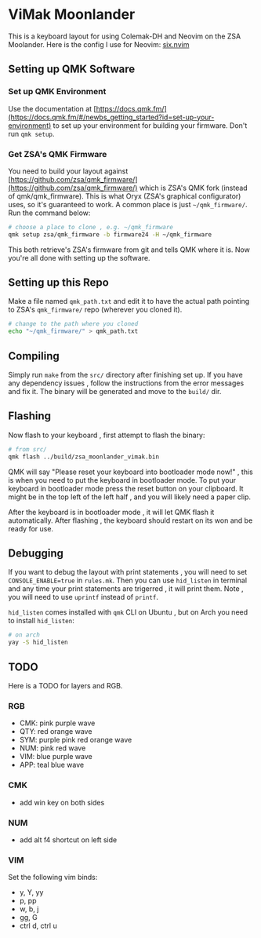 # ViMak Moonlander
This is a keyboard layout for using Colemak-DH and Neovim on the ZSA Moolander. Here is the config I use for Neovim: [six.nvim](https://github.com/mrdandelion6/six.nvim)

## Setting up QMK Software
### Set up QMK Environment
Use the documentation at [https://docs.qmk.fm/](https://docs.qmk.fm/#/newbs_getting_started?id=set-up-your-environment) to set up your environment for building your firmware. Don't run `qmk setup`.

### Get ZSA's QMK Firmware
You need to build your layout against [https://github.com/zsa/qmk_firmware/](https://github.com/zsa/qmk_firmware/) which is ZSA's QMK fork (instead of qmk/qmk_firmware). This is what Oryx (ZSA's graphical configurator) uses, so it's guaranteed to work. A common place is just `~/qmk_firmware/`. Run the command below:
```bash
# choose a place to clone , e.g. ~/qmk_firmware
qmk setup zsa/qmk_firmware -b firmware24 -H ~/qmk_firmware
```
This both retrieve's ZSA's firmware from git and tells QMK where it is. Now you're all done with setting up the software.

## Setting up this Repo
Make a file named `qmk_path.txt` and edit it to have the actual path pointing to ZSA's `qmk_firmware/` repo (wherever you cloned it).
```bash
# change to the path where you cloned
echo "~/qmk_firmware/" > qmk_path.txt
```

## Compiling
Simply run `make` from the `src/` directory after finishing set up. If you have any dependency issues , follow the instructions from the error messages and fix it. The binary will be generated and move to the `build/` dir.

## Flashing
Now flash to your keyboard , first attempt to flash the binary:
```bash
# from src/
qmk flash ../build/zsa_moonlander_vimak.bin
```
QMK will say "Please reset your keyboard into bootloader mode now!" , this is when you need to put the keyboard in bootloader mode. To put your keyboard in bootloader mode press the reset button on your clipboard. It might be in the top left of the left half , and you will likely need a paper clip.

After the keyboard is in bootloader mode , it will let QMK flash it automatically. After flashing , the keyboard should restart on its won and be ready for use.

## Debugging
If you want to debug the layout with print statements , you will need to set `CONSOLE_ENABLE=true` in `rules.mk`. Then you can use `hid_listen` in terminal and any time your print statements are trigerred , it will print them. Note , you will need to use `uprintf` instead of `printf`.

`hid_listen` comes installed with `qmk` CLI on Ubuntu , but on Arch you need to install `hid_listen`:
```bash
# on arch
yay -S hid_listen
```

## TODO
Here is a TODO for layers and RGB.

### RGB
- CMK: pink purple wave
- QTY: red orange wave
- SYM: purple pink red orange wave
- NUM: pink red wave
- VIM: blue purple wave
- APP: teal blue wave

### CMK
- add win key on both sides

### NUM
- add alt f4 shortcut on left side

### VIM
Set the following vim binds:
- y, Y, yy
- p, pp
- w, b, j
- gg, G
- ctrl d, ctrl u
